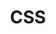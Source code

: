 ---
layout: category
title: CSS
permalink: /category/css/
pagination:
  enabled: true
  category: css
---